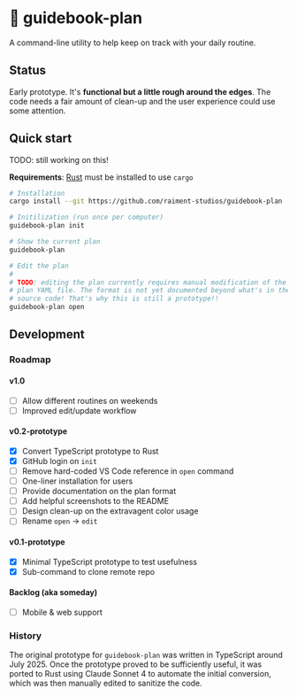 # 🍁 guidebook-plan

A command-line utility to help keep on track with your daily routine.

## Status

Early prototype. It's **functional but a little rough around the edges**. The code needs a fair amount of clean-up and the user experience could use some attention.

## Quick start

TODO: still working on this!

**Requirements**: [Rust](https://rustup.rs/) must be installed to use `cargo`

```bash
# Installation
cargo install --git https://github.com/raiment-studios/guidebook-plan

# Initilization (run once per computer)
guidebook-plan init

# Show the current plan
guidebook-plan

# Edit the plan
#
# TODO: editing the plan currently requires manual modification of the
# plan YAML file. The format is not yet documented beyond what's in the
# source code! That's why this is still a prototype!!
guidebook-plan open
```

## Development

### Roadmap

#### v1.0

-   [ ] Allow different routines on weekends
-   [ ] Improved edit/update workflow

#### v0.2-prototype

-   [x] Convert TypeScript prototype to Rust
-   [x] GitHub login on `init`
-   [ ] Remove hard-coded VS Code reference in `open` command
-   [ ] One-liner installation for users
-   [ ] Provide documentation on the plan format
-   [ ] Add helpful screenshots to the README
-   [ ] Design clean-up on the extravagent color usage
-   [ ] Rename `open` -> `edit`

#### v0.1-prototype

-   [x] Minimal TypeScript prototype to test usefulness
-   [x] Sub-command to clone remote repo

#### Backlog (aka someday)

-   [ ] Mobile & web support

### History

The original prototype for `guidebook-plan` was written in TypeScript around July 2025. Once the prototype proved to be sufficiently useful, it was ported to Rust using Claude Sonnet 4 to automate the initial conversion, which was then manually edited to sanitize the code.
